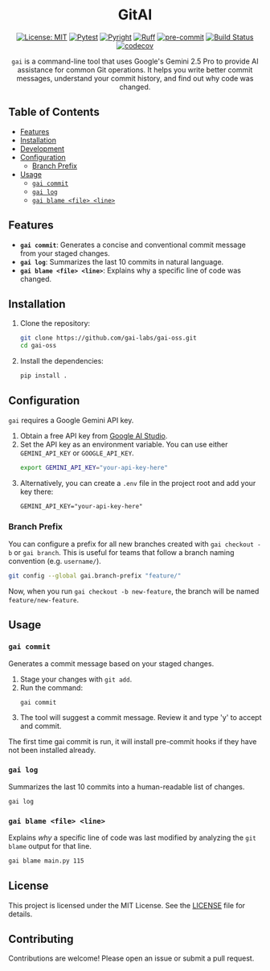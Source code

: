 <div align="center">

# GitAI

[![License: MIT](https://img.shields.io/badge/License-MIT-yellow.svg)](https://opensource.org/licenses/MIT)
[![Pytest](https://img.shields.io/badge/pytest-✓-brightgreen)](https://docs.pytest.org)
[![Pyright](https://img.shields.io/badge/pyright-✓-green)](https://github.com/microsoft/pyright)
[![Ruff](https://img.shields.io/badge/ruff-✓-blue?logo=ruff)](https://github.com/astral-sh/ruff)
[![pre-commit](https://img.shields.io/badge/pre--commit-enabled-brightgreen?logo=pre-commit)](https://github.com/pre-commit/pre-commit)
[![Build Status](https://img.shields.io/github/actions/workflow/status/ashkonf/gai/ci.yml?branch=main)](https://github.com/ashkonf/gai/actions/workflows/ci.yml?query=branch%3Amain)
[![codecov](https://codecov.io/github/ashkonf/gai/graph/badge.svg?token=7Y596J8IYZ)](https://codecov.io/github/ashkonf/)

`gai` is a command-line tool that uses Google's Gemini 2.5 Pro to provide AI assistance for common Git operations. It helps you 
write better commit messages, understand your commit history, and find out why code was changed.

</div>

## Table of Contents

- [Features](#features)
- [Installation](#installation)
- [Development](#development)
- [Configuration](#configuration)
  - [Branch Prefix](#branch-prefix)
- [Usage](#usage)
  - [`gai commit`](#gai-commit)
  - [`gai log`](#gai-log)
  - [`gai blame <file> <line>`](#gai-blame-file-line)

## Features

- **`gai commit`**: Generates a concise and conventional commit message from your staged changes.
- **`gai log`**: Summarizes the last 10 commits in natural language.
- **`gai blame <file> <line>`**: Explains why a specific line of code was changed.

## Installation

1.  Clone the repository:
    ```bash
    git clone https://github.com/gai-labs/gai-oss.git
    cd gai-oss
    ```

2.  Install the dependencies:
    ```bash
    pip install .
    ```

## Configuration

`gai` requires a Google Gemini API key.

1.  Obtain a free API key from [Google AI Studio](https://aistudio.google.com/app/apikey).
2.  Set the API key as an environment variable. You can use either `GEMINI_API_KEY` or `GOOGLE_API_KEY`.
    ```bash
    export GEMINI_API_KEY="your-api-key-here"
    ```
3.  Alternatively, you can create a `.env` file in the project root and add your key there:
    ```
    GEMINI_API_KEY="your-api-key-here"
    ```

### Branch Prefix

You can configure a prefix for all new branches created with `gai checkout -b` or `gai branch`. This is useful for teams that follow a branch naming convention (e.g. `username/`).

```bash
git config --global gai.branch-prefix "feature/"
```

Now, when you run `gai checkout -b new-feature`, the branch will be named `feature/new-feature`.

## Usage

### `gai commit`

Generates a commit message based on your staged changes.

1.  Stage your changes with `git add`.
2.  Run the command:
    ```bash
    gai commit
    ```
3.  The tool will suggest a commit message. Review it and type 'y' to accept and commit.

The first time gai commit is run, it will install pre-commit hooks if they have not been installed already.

### `gai log`

Summarizes the last 10 commits into a human-readable list of changes.

```bash
gai log
```

### `gai blame <file> <line>`

Explains *why* a specific line of code was last modified by analyzing the `git blame` output for that line.

```bash
gai blame main.py 115
```

## License

This project is licensed under the MIT License. See the [LICENSE](LICENSE) file for details.

## Contributing

Contributions are welcome! Please open an issue or submit a pull request.

